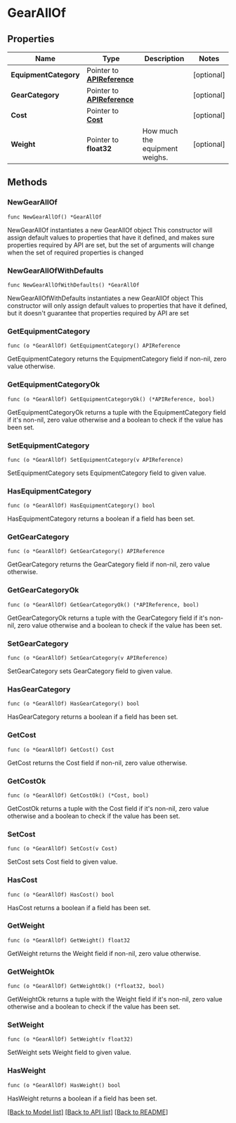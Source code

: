 # GearAllOf

## Properties

Name | Type | Description | Notes
------------ | ------------- | ------------- | -------------
**EquipmentCategory** | Pointer to [**APIReference**](APIReference.md) |  | [optional] 
**GearCategory** | Pointer to [**APIReference**](APIReference.md) |  | [optional] 
**Cost** | Pointer to [**Cost**](Cost.md) |  | [optional] 
**Weight** | Pointer to **float32** | How much the equipment weighs. | [optional] 

## Methods

### NewGearAllOf

`func NewGearAllOf() *GearAllOf`

NewGearAllOf instantiates a new GearAllOf object
This constructor will assign default values to properties that have it defined,
and makes sure properties required by API are set, but the set of arguments
will change when the set of required properties is changed

### NewGearAllOfWithDefaults

`func NewGearAllOfWithDefaults() *GearAllOf`

NewGearAllOfWithDefaults instantiates a new GearAllOf object
This constructor will only assign default values to properties that have it defined,
but it doesn't guarantee that properties required by API are set

### GetEquipmentCategory

`func (o *GearAllOf) GetEquipmentCategory() APIReference`

GetEquipmentCategory returns the EquipmentCategory field if non-nil, zero value otherwise.

### GetEquipmentCategoryOk

`func (o *GearAllOf) GetEquipmentCategoryOk() (*APIReference, bool)`

GetEquipmentCategoryOk returns a tuple with the EquipmentCategory field if it's non-nil, zero value otherwise
and a boolean to check if the value has been set.

### SetEquipmentCategory

`func (o *GearAllOf) SetEquipmentCategory(v APIReference)`

SetEquipmentCategory sets EquipmentCategory field to given value.

### HasEquipmentCategory

`func (o *GearAllOf) HasEquipmentCategory() bool`

HasEquipmentCategory returns a boolean if a field has been set.

### GetGearCategory

`func (o *GearAllOf) GetGearCategory() APIReference`

GetGearCategory returns the GearCategory field if non-nil, zero value otherwise.

### GetGearCategoryOk

`func (o *GearAllOf) GetGearCategoryOk() (*APIReference, bool)`

GetGearCategoryOk returns a tuple with the GearCategory field if it's non-nil, zero value otherwise
and a boolean to check if the value has been set.

### SetGearCategory

`func (o *GearAllOf) SetGearCategory(v APIReference)`

SetGearCategory sets GearCategory field to given value.

### HasGearCategory

`func (o *GearAllOf) HasGearCategory() bool`

HasGearCategory returns a boolean if a field has been set.

### GetCost

`func (o *GearAllOf) GetCost() Cost`

GetCost returns the Cost field if non-nil, zero value otherwise.

### GetCostOk

`func (o *GearAllOf) GetCostOk() (*Cost, bool)`

GetCostOk returns a tuple with the Cost field if it's non-nil, zero value otherwise
and a boolean to check if the value has been set.

### SetCost

`func (o *GearAllOf) SetCost(v Cost)`

SetCost sets Cost field to given value.

### HasCost

`func (o *GearAllOf) HasCost() bool`

HasCost returns a boolean if a field has been set.

### GetWeight

`func (o *GearAllOf) GetWeight() float32`

GetWeight returns the Weight field if non-nil, zero value otherwise.

### GetWeightOk

`func (o *GearAllOf) GetWeightOk() (*float32, bool)`

GetWeightOk returns a tuple with the Weight field if it's non-nil, zero value otherwise
and a boolean to check if the value has been set.

### SetWeight

`func (o *GearAllOf) SetWeight(v float32)`

SetWeight sets Weight field to given value.

### HasWeight

`func (o *GearAllOf) HasWeight() bool`

HasWeight returns a boolean if a field has been set.


[[Back to Model list]](../README.md#documentation-for-models) [[Back to API list]](../README.md#documentation-for-api-endpoints) [[Back to README]](../README.md)


